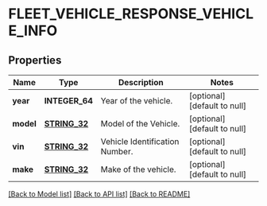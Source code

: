 # FLEET_VEHICLE_RESPONSE_VEHICLE_INFO

## Properties
Name | Type | Description | Notes
------------ | ------------- | ------------- | -------------
**year** | **INTEGER_64** | Year of the vehicle. | [optional] [default to null]
**model** | [**STRING_32**](STRING_32.md) | Model of the Vehicle. | [optional] [default to null]
**vin** | [**STRING_32**](STRING_32.md) | Vehicle Identification Number. | [optional] [default to null]
**make** | [**STRING_32**](STRING_32.md) | Make of the vehicle. | [optional] [default to null]

[[Back to Model list]](../README.md#documentation-for-models) [[Back to API list]](../README.md#documentation-for-api-endpoints) [[Back to README]](../README.md)


